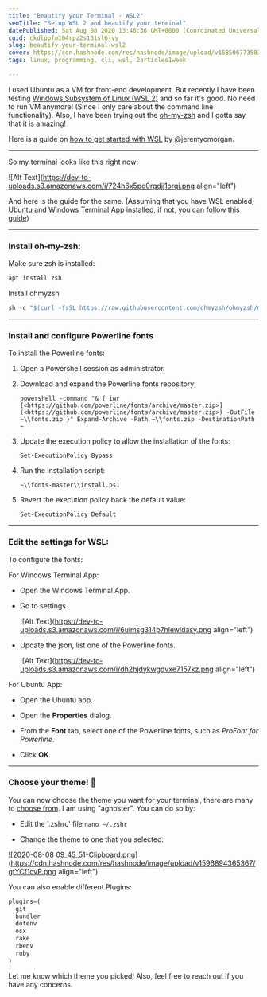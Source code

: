 ```yaml
---
title: "Beautify your Terminal - WSL2"
seoTitle: "Setup WSL 2 and beautify your terminal"
datePublished: Sat Aug 08 2020 13:46:36 GMT+0000 (Coordinated Universal Time)
cuid: ckdlppfm104rpz2s131sl6jvy
slug: beautify-your-terminal-wsl2
cover: https://cdn.hashnode.com/res/hashnode/image/upload/v1685067735839/493b297d-e7e7-4a04-adb2-1ff800020b39.png
tags: linux, programming, cli, wsl, 2articles1week

---
```


I used Ubuntu as a VM for front-end development. But recently I have been testing [Windows Subsystem of Linux (WSL 2)](https://devblogs.microsoft.com/commandline/wsl-2-is-now-available-in-windows-insiders/) and so far it's good. No need to run VM anymore! (Since I only care about the command line functionality). Also, I have been trying out the [oh-my-zsh](https://github.com/ohmyzsh/ohmyzsh) and I gotta say that it is amazing!

Here is a guide on [how to get started with WSL](https://dev.to/pluralsight/getting-started-with-wsl-1abp) by @jeremycmorgan.

---

So my terminal looks like this right now:

![Alt Text](https://dev-to-uploads.s3.amazonaws.com/i/724h6x5po0rgdjj1orqi.png align="left")

And here is the guide for the same. (Assuming that you have WSL enabled, Ubuntu and Windows Terminal App installed, if not, you can [follow this guide](https://dev.to/pluralsight/getting-started-with-wsl-1abp))

---

### Install oh-my-zsh:

Make sure zsh is installed:

```python
apt install zsh
```

Install ohmyzsh

```python
sh -c "$(curl -fsSL https://raw.githubusercontent.com/ohmyzsh/ohmyzsh/master/tools/install.sh)"
```

---

### Install and configure Powerline fonts

To install the Powerline fonts:

1. Open a Powershell session as administrator.
    
2. Download and expand the Powerline fonts repository:
    
    `powershell -command "& { iwr [<https://github.com/powerline/fonts/archive/master.zip>](<https://github.com/powerline/fonts/archive/master.zip>) -OutFile ~\\fonts.zip }" Expand-Archive -Path ~\\fonts.zip -DestinationPath ~`
    
3. Update the execution policy to allow the installation of the fonts:
    
    `Set-ExecutionPolicy Bypass`
    
4. Run the installation script:
    
    `~\\fonts-master\\install.ps1`
    
5. Revert the execution policy back the default value:
    
    `Set-ExecutionPolicy Default`
    

---

### Edit the settings for WSL:

To configure the fonts:

For Windows Terminal App:

* Open the Windows Terminal App.
    
* Go to settings.
    
    ![Alt Text](https://dev-to-uploads.s3.amazonaws.com/i/6uimsg314p7hlewldasy.png align="left")
    
* Update the json, list one of the Powerline fonts.
    
    ![Alt Text](https://dev-to-uploads.s3.amazonaws.com/i/dh2hjdykwgdvxe7157kz.png align="left")
    

For Ubuntu App:

* Open the Ubuntu app.
    
* Open the **Properties** dialog.
    
* From the **Font** tab, select one of the Powerline fonts, such as *ProFont for Powerline*.
    
* Click **OK**.
    

---

### Choose your theme! 🎨

You can now choose the theme you want for your terminal, there are many to [choose from](https://github.com/ohmyzsh/ohmyzsh/wiki/Themes). I am using "agnoster". You can do so by:

* Edit the '.zshrc' file `nano ~/.zshr`
    
* Change the theme to one that you selected:
    

![2020-08-08 09_45_51-Clipboard.png](https://cdn.hashnode.com/res/hashnode/image/upload/v1596894365367/gtYCf1cvP.png align="left")

You can also enable different Plugins:

```python
plugins=(
  git
  bundler
  dotenv
  osx
  rake
  rbenv
  ruby
)
```

Let me know which theme you picked! Also, feel free to reach out if you have any concerns.